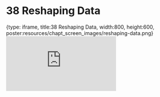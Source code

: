 # 38 Reshaping Data
 
{type: iframe, title:38 Reshaping Data, width:800, height:600, poster:resources/chapt_screen_images/reshaping-data.png}
![](https://datatrail-jhu.github.io/DataTrail_ReOrg/no_toc/reshaping-data.html)
 

 
